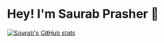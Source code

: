 # Hey! I'm Saurab Prasher 🚀

[![Saurab's GitHub stats](https://github-readme-stats.vercel.app/api?username=saurab015)](https://github.com/saurab015)

<!--
**saurab015/saurab015** is a ✨ _special_ ✨ repository because its `README.md` (this file) appears on your GitHub profile.


Here are some ideas to get you started:

- 🔭 I’m currently working on ...
- 🌱 I’m currently learning ...
- 👯 I’m looking to collaborate on ...
- 🤔 I’m looking for help with ...
- 💬 Ask me about ...
- 📫 How to reach me: ...
- 😄 Pronouns: ...
- ⚡ Fun fact: ...
-->
